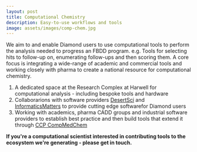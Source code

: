 ```yaml
---
layout: post
title: Computational Chemistry
description: Easy-to-use workflows and tools
image: assets/images/comp-chem.jpg
---
```


We aim to and enable Diamond users to use computational tools to perform the analysis needed to progress an FBDD program. e.g. Tools for  selecting hits to follow-up on, enumerating follow-ups and then scoring them. 
A core focus is integrating a wide-range of academic and commercial tools and working closely with pharma to create a national resource for computational chemistry.

1. A dedicated space at the Research Complex at Harwell for computational analysis - including bespoke tools and hardware
2. Collaborarions with software providers [DesertSci](http://www.desertsci.com/products/proasis4/) and [InformaticsMatters](https://squonk.it/) to provide cutting edge softwarefor Diamond users 
3. Working with academics, pharma CADD groups and industrial software providers to establish best practice and then build tools that extend it through [CCP CompMedChem](https://ccp-cmc.github.io/)

**If you're a computational scientist interested in contributing tools to the ecosystem we're generating - please get in touch.**
